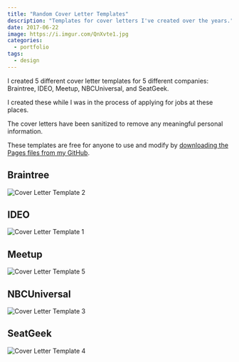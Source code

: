 ```yaml
---
title: "Random Cover Letter Templates"
description: "Templates for cover letters I've created over the years."
date: 2017-06-22
image: https://i.imgur.com/QnXvte1.jpg
categories:
  - portfolio
tags:
  - design
---
```


I created 5 different cover letter templates for 5 different companies: Braintree, IDEO, Meetup, NBCUniversal, and SeatGeek.

I created these while I was in the process of applying for jobs at these places.

The cover letters have been sanitized to remove any meaningful personal information.

These templates are free for anyone to use and modify by [downloading the Pages files from my GitHub](https://github.com/fvcproductions/cover-letter-templates).

## Braintree

![Cover Letter Template 2](https://i.imgur.com/5sIhhM7.png)

## IDEO

![Cover Letter Template 1](https://i.imgur.com/F9sxgvX.png)

## Meetup

![Cover Letter Template 5](https://i.imgur.com/C7qTvF8.png)

## NBCUniversal

![Cover Letter Template 3](https://i.imgur.com/ftqMsGk.png)

## SeatGeek

![Cover Letter Template 4](https://i.imgur.com/gIeEvnK.png)
